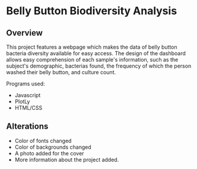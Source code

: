 # Belly Button Biodiversity Analysis 

## Overview

This project features a webpage which makes the data of belly button bacteria diversity available for easy access. The design of the dashboard allows easy comprehension of each sample's information, such as the subject's demographic, bacterias found, the frequency of which the person washed their belly button, and culture count. 

Programs used: 
- Javascript
- PlotLy
- HTML/CSS

## Alterations
- Color of fonts changed
- Color of backgrounds changed
- A photo added for the cover
- More information about the project added.
